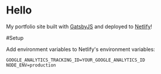 # Hello

My portfolio site built with [GatsbyJS](https://www.gatsbyjs.org/) and deployed to [Netlify](https://www.netlify.com/)!

#Setup

Add environment variables to Netlify's environment variables:
```
GOOGLE_ANALYTICS_TRACKING_ID=YOUR_GOOGLE_ANALYTICS_ID
NODE_ENV=production
```
